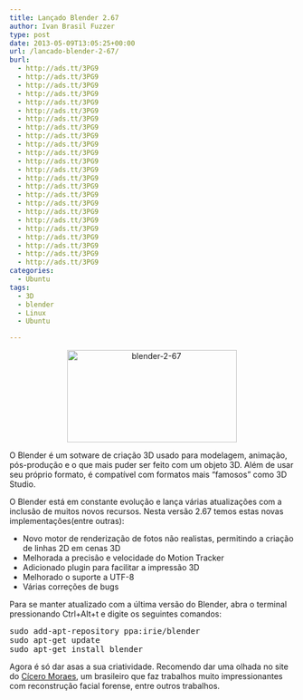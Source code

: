 ```yaml
---
title: Lançado Blender 2.67
author: Ivan Brasil Fuzzer
type: post
date: 2013-05-09T13:05:25+00:00
url: /lancado-blender-2-67/
burl:
  - http://ads.tt/3PG9
  - http://ads.tt/3PG9
  - http://ads.tt/3PG9
  - http://ads.tt/3PG9
  - http://ads.tt/3PG9
  - http://ads.tt/3PG9
  - http://ads.tt/3PG9
  - http://ads.tt/3PG9
  - http://ads.tt/3PG9
  - http://ads.tt/3PG9
  - http://ads.tt/3PG9
  - http://ads.tt/3PG9
  - http://ads.tt/3PG9
  - http://ads.tt/3PG9
  - http://ads.tt/3PG9
  - http://ads.tt/3PG9
  - http://ads.tt/3PG9
  - http://ads.tt/3PG9
  - http://ads.tt/3PG9
  - http://ads.tt/3PG9
  - http://ads.tt/3PG9
  - http://ads.tt/3PG9
  - http://ads.tt/3PG9
  - http://ads.tt/3PG9
categories:
  - Ubuntu
tags:
  - 3D
  - blender
  - Linux
  - Ubuntu

---
```

<p style="text-align: center;">
  <a href="http://www.ubuntero.com.br/wp-content/uploads/2013/05/blender-2-67.png"><img class="alignnone size-medium wp-image-5373" alt="blender-2-67" src="http://www.ubuntero.com.br/wp-content/uploads/2013/05/blender-2-67-300x163.png" width="300" height="163" /></a>
</p>

O Blender é um sotware de criação 3D usado para modelagem, animação, pós-produção e o que mais puder ser feito com um objeto 3D. Além de usar seu próprio formato, é compatível com formatos mais &#8220;famosos&#8221; como 3D Studio.

O Blender está em constante evolução e lança várias atualizações com a inclusão de muitos novos recursos. Nesta versão 2.67 temos estas novas implementações(entre outras):

  * <span style="line-height: 13px;">Novo motor de renderização de fotos não realistas, permitindo a criação de linhas 2D em cenas 3D</span>
  * Melhorada a precisão e velocidade do Motion Tracker
  * Adicionado plugin para facilitar a impressão 3D
  * Melhorado o suporte a UTF-8
  * Várias correções de bugs

Para se manter atualizado com a última versão do Blender, abra o terminal pressionando Ctrl+Alt+t e digite os seguintes comandos:

<pre class="brush:shell">sudo add-apt-repository ppa:irie/blender
sudo apt-get update
sudo apt-get install blender</pre>

Agora é só dar asas a sua criatividade. Recomendo dar uma olhada no site do [Cícero Moraes][1], um brasileiro que faz trabalhos muito impressionantes com reconstrução facial forense, entre outros trabalhos.

 [1]: http://www.ciceromoraes.com.br/